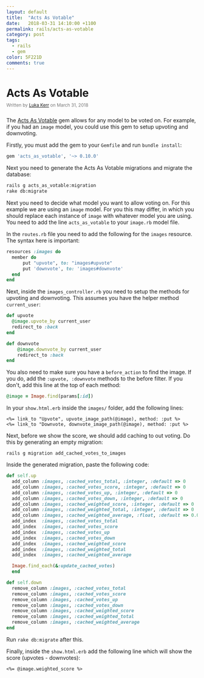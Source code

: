 ```yaml
---
layout: default
title:  "Acts As Votable"
date:   2018-03-31 14:10:00 +1100
permalink: rails/acts-as-votable
category: post
tags:
  - rails
  - gem
color: 5F221D
comments: true
---
```


# Acts As Votable

<small style="color: #777; top: -10px; position: relative">
  Written by <a href="https://github.com/lukakerr">Luka Kerr</a> on March 31, 2018
</small>

The [Acts As Votable](https://github.com/ryanto/acts_as_votable) gem allows for any model to be voted on. For example, if you had an `image` model, you could use this gem to setup upvoting and downvoting.

Firstly, you must add the gem to your `Gemfile` and run `bundle install`:

```ruby
gem 'acts_as_votable', '~> 0.10.0'
```

Next you need to generate the Acts As Votable migrations and migrate the database:

```bash
rails g acts_as_votable:migration
rake db:migrate
```

Next you need to decide what model you want to allow voting on. For this example we are using an `image` model. For you this may differ, in which you should replace each instance of `image` with whatever model you are using. You need to add the line `acts_as_votable` to your `image.rb` model file.

In the `routes.rb` file you need to add the following for the `images` resource. The syntax here is important:

```ruby
resources :images do
  member do
      put "upvote", to: "images#upvote"
      put 'downvote', to: 'images#downvote'
  end
end
```

Next, inside the `images_controller.rb` you need to setup the methods for upvoting and downvoting. This assumes you have the helper method `current_user`:

```ruby
def upvote
  @image.upvote_by current_user
  redirect_to :back
end

def downvote
    @image.downvote_by current_user
    redirect_to :back
end
```

You also need to make sure you have a `before_action` to find the image. If you do, add the `:upvote, :downvote` methods to the before filter. If you don't, add this line at the top of each method:

```ruby
@image = Image.find(params[:id])
```

In your `show.html.erb` inside the `images/` folder, add the following lines:

```erb
<%= link_to "Upvote", upvote_image_path(@image), method: :put %>
<%= link_to "Downvote, downvote_image_path(@image), method: :put %>
```

Next, before we show the score, we should add caching to out voting. Do this by generating an empty migration:

```
rails g migration add_cached_votes_to_images
```

Inside the generated migration, paste the following code:

```ruby
def self.up
  add_column :images, :cached_votes_total, :integer, :default => 0
  add_column :images, :cached_votes_score, :integer, :default => 0
  add_column :images, :cached_votes_up, :integer, :default => 0
  add_column :images, :cached_votes_down, :integer, :default => 0
  add_column :images, :cached_weighted_score, :integer, :default => 0
  add_column :images, :cached_weighted_total, :integer, :default => 0
  add_column :images, :cached_weighted_average, :float, :default => 0.0
  add_index  :images, :cached_votes_total
  add_index  :images, :cached_votes_score
  add_index  :images, :cached_votes_up
  add_index  :images, :cached_votes_down
  add_index  :images, :cached_weighted_score
  add_index  :images, :cached_weighted_total
  add_index  :images, :cached_weighted_average

  Image.find_each(&:update_cached_votes)
  end

def self.down
  remove_column :images, :cached_votes_total
  remove_column :images, :cached_votes_score
  remove_column :images, :cached_votes_up
  remove_column :images, :cached_votes_down
  remove_column :images, :cached_weighted_score
  remove_column :images, :cached_weighted_total
  remove_column :images, :cached_weighted_average
end
```

Run `rake db:migrate` after this.

Finally, inside the `show.html.erb` add the following line which will show the score (upvotes - downvotes):

```erb
<%= @image.weighted_score %>
```